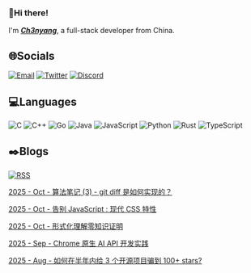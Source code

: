### 👋Hi there!

I'm [***Ch3nyang***](https://ch3nyang.top), a full-stack developer from China.

## 🌐Socials

[![Email](https://img.shields.io/badge/Email-mail@ch3nyang.top-%23D14836.svg?style=for-the-badge&logo=Gmail&logoColor=white)](mailto:mail@ch3nyang.top) [![Twitter](https://img.shields.io/badge/Twitter-@ch3nyang-%23000000.svg?style=for-the-badge&logo=X&logoColor=white)](https://twitter.com/ch3nyang) [![Discord](https://img.shields.io/badge/Discord-@ch3nyang-%237289DA.svg?style=for-the-badge&logo=Discord&logoColor=white)](https://discordapp.com/users/1011904467303673888)

## 💻Languages

![C](https://img.shields.io/badge/c-%2300599C.svg?style=for-the-badge&logo=c&logoColor=white) ![C++](https://img.shields.io/badge/c++-%2300599C.svg?style=for-the-badge&logo=c%2B%2B&logoColor=white) ![Go](https://img.shields.io/badge/go-%2300ADD8.svg?style=for-the-badge&logo=go&logoColor=white) ![Java](https://img.shields.io/badge/Java-%23ED8B00.svg?style=for-the-badge&logo=openjdk&logoColor=white) ![JavaScript](https://img.shields.io/badge/javascript-%23F7DF1E.svg?style=for-the-badge&logo=javascript&logoColor=000) ![Python](https://img.shields.io/badge/python-3670A0?style=for-the-badge&logo=python&logoColor=white) ![Rust](https://img.shields.io/badge/rust-%23000000.svg?style=for-the-badge&logo=rust&logoColor=white) ![TypeScript](https://img.shields.io/badge/typescript-%23007ACC.svg?style=for-the-badge&logo=typescript&logoColor=white)

## ✒️Blogs

[![RSS](https://img.shields.io/badge/rss-subscribe-%23FFA500.svg?style=for-the-badge&logo=rss&logoColor=white)](https://blog.ch3nyang.top/feed.xml)

<!-- BLOG-POST-LIST:START --><p><a href="https://blog.ch3nyang.top/post/diff%E7%AE%97%E6%B3%95/">2025 - Oct - 算法笔记 &lpar;3&rpar; - git diff 是如何实现的？</a></p><p><a href="https://blog.ch3nyang.top/post/%E7%8E%B0%E4%BB%A3css/">2025 - Oct - 告别 JavaScript : 现代 CSS 特性</a></p><p><a href="https://blog.ch3nyang.top/post/%E9%9B%B6%E7%9F%A5%E8%AF%86%E8%AF%81%E6%98%8E/">2025 - Oct - 形式化理解零知识证明</a></p><p><a href="https://blog.ch3nyang.top/post/chrome%E5%8E%9F%E7%94%9FAI_API/">2025 - Sep - Chrome 原生 AI API 开发实践</a></p><p><a href="https://blog.ch3nyang.top/post/%E5%BC%80%E6%BA%90%E9%A1%B9%E7%9B%AE%E5%B0%8F%E7%BB%93/">2025 - Aug - 如何在半年内给 3 个开源项目骗到 100+ stars?</a></p><!-- BLOG-POST-LIST:END -->
